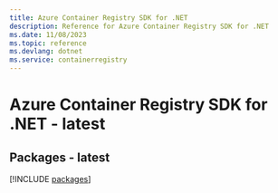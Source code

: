 ```yaml
---
title: Azure Container Registry SDK for .NET
description: Reference for Azure Container Registry SDK for .NET
ms.date: 11/08/2023
ms.topic: reference
ms.devlang: dotnet
ms.service: containerregistry
---
```

# Azure Container Registry SDK for .NET - latest
## Packages - latest
[!INCLUDE [packages](container-registry-index.md)]